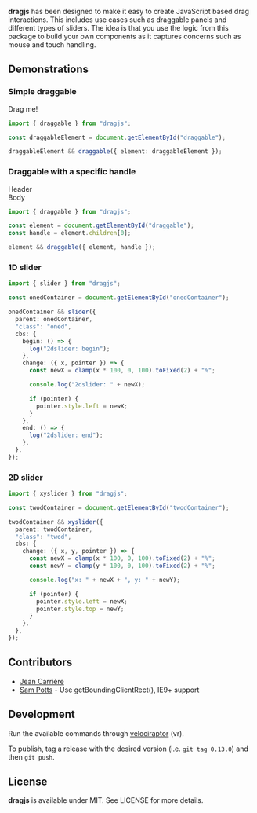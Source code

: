 **dragjs** has been designed to make it easy to create JavaScript based drag interactions. This includes use cases such as draggable panels and different types of sliders. The idea is that you use the logic from this package to build your own components as it captures concerns such as mouse and touch handling.

## Demonstrations

<div id="value"></div>

### Simple draggable

<div id="draggableParent">
  <div id="draggable">Drag me!</div>
</div>


```typescript
import { draggable } from "dragjs";

const draggableElement = document.getElementById("draggable");

draggableElement && draggable({ element: draggableElement });
```

### Draggable with a specific handle

<div id="draggableParent">
  <div id="draggable">
    <div>Header</div>
    <div>Body</div>
  </div>
</div>


```typescript
import { draggable } from "dragjs";

const element = document.getElementById("draggable");
const handle = element.children[0];

element && draggable({ element, handle });
```

### 1D slider

<div id="onedContainer"></div>

```typescript
import { slider } from "dragjs";

const onedContainer = document.getElementById("onedContainer");

onedContainer && slider({
  parent: onedContainer,
  "class": "oned",
  cbs: {
    begin: () => {
      log("2dslider: begin");
    },
    change: ({ x, pointer }) => {
      const newX = clamp(x * 100, 0, 100).toFixed(2) + "%";

      console.log("2dslider: " + newX);

      if (pointer) {
        pointer.style.left = newX;
      }
    },
    end: () => {
      log("2dslider: end");
    },
  },
});
```

### 2D slider

<div id="twodContainer"></div>

```typescript
import { xyslider } from "dragjs";

const twodContainer = document.getElementById("twodContainer");

twodContainer && xyslider({
  parent: twodContainer,
  "class": "twod",
  cbs: {
    change: ({ x, y, pointer }) => {
      const newX = clamp(x * 100, 0, 100).toFixed(2) + "%";
      const newY = clamp(y * 100, 0, 100).toFixed(2) + "%";

      console.log("x: " + newX + ", y: " + newY);

      if (pointer) {
        pointer.style.left = newX;
        pointer.style.top = newY;
      }
    },
  },
});
```

## Contributors

* [Jean Carrière](https://github.com/JeanCarriere)
* [Sam Potts](https://github.com/SamPotts) - Use getBoundingClientRect(), IE9+ support

## Development

Run the available commands through [velociraptor](https://github.com/umbopepato/velociraptor) (vr).

To publish, tag a release with the desired version (i.e. `git tag 0.13.0`) and then `git push`.

## License

**dragjs** is available under MIT. See LICENSE for more details.
